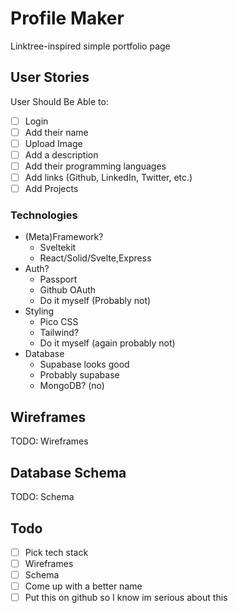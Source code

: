 # Profile Maker

Linktree-inspired simple portfolio page

## User Stories

User Should Be Able to:
  - [ ] Login
  - [ ] Add their name
  - [ ] Upload Image
  - [ ] Add a description
  - [ ] Add their programming languages
  - [ ] Add links (Github, LinkedIn, Twitter, etc.)
  - [ ] Add Projects

### Technologies

- (Meta)Framework?
  - Sveltekit
  - React/Solid/Svelte,Express
- Auth?
  - Passport
  - Github OAuth
  - Do it myself (Probably not)
- Styling
  - Pico CSS
  - Tailwind?
  - Do it myself (again probably not)
- Database
  - Supabase looks good
  - Probably supabase
  - MongoDB? (no)

## Wireframes

TODO: Wireframes

## Database Schema

TODO: Schema


## Todo

- [ ] Pick tech stack
- [ ] Wireframes
- [ ] Schema
- [ ] Come up with a better name
- [ ] Put this on github so I know im serious about this 
